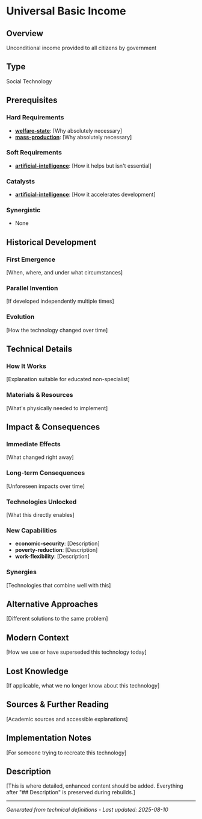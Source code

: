 # Universal Basic Income

## Overview
Unconditional income provided to all citizens by government

## Type
Social Technology

## Prerequisites

### Hard Requirements
- **[welfare-state](../welfare-state/README.md)**: [Why absolutely necessary]
- **[mass-production](../mass-production/README.md)**: [Why absolutely necessary]

### Soft Requirements
- **[artificial-intelligence](../artificial-intelligence/README.md)**: [How it helps but isn't essential]

### Catalysts
- **[artificial-intelligence](../artificial-intelligence/README.md)**: [How it accelerates development]

### Synergistic
- None

## Historical Development

### First Emergence
[When, where, and under what circumstances]





### Parallel Invention
[If developed independently multiple times]

### Evolution
[How the technology changed over time]

## Technical Details

### How It Works
[Explanation suitable for educated non-specialist]

### Materials & Resources
[What's physically needed to implement]





## Impact & Consequences

### Immediate Effects
[What changed right away]

### Long-term Consequences
[Unforeseen impacts over time]

### Technologies Unlocked
[What this directly enables]

### New Capabilities
- **economic-security**: [Description]
- **poverty-reduction**: [Description]
- **work-flexibility**: [Description]

### Synergies
[Technologies that combine well with this]

## Alternative Approaches
[Different solutions to the same problem]

## Modern Context
[How we use or have superseded this technology today]

## Lost Knowledge
[If applicable, what we no longer know about this technology]

## Sources & Further Reading
[Academic sources and accessible explanations]

## Implementation Notes
[For someone trying to recreate this technology]

## Description




[This is where detailed, enhanced content should be added. Everything after "## Description" is preserved during rebuilds.]

---
*Generated from technical definitions - Last updated: 2025-08-10*
